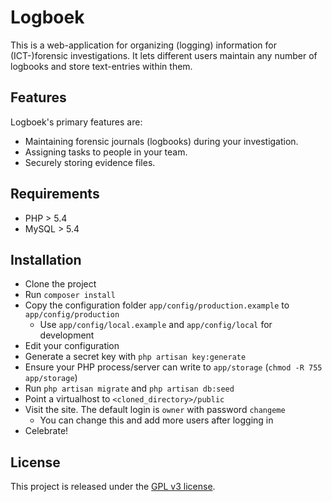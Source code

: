 # Logboek

This is a web-application for organizing (logging) information for (ICT-)forensic investigations. It lets different users maintain any number of logbooks and store text-entries within them.

## Features

Logboek's primary features are:

* Maintaining forensic journals (logbooks) during your investigation.
* Assigning tasks to people in your team.
* Securely storing evidence files.

## Requirements

* PHP > 5.4
* MySQL > 5.4

## Installation

* Clone the project
* Run `composer install`
* Copy the configuration folder `app/config/production.example` to `app/config/production`
  * Use `app/config/local.example` and `app/config/local` for development
* Edit your configuration
* Generate a secret key with `php artisan key:generate`
* Ensure your PHP process/server can write to `app/storage` (`chmod -R 755 app/storage`)
* Run `php artisan migrate` and `php artisan db:seed`
* Point a virtualhost to `<cloned_directory>/public`
* Visit the site. The default login is `owner` with password `changeme`
  * You can change this and add more users after logging in
* Celebrate!

## License

This project is released under the [GPL v3 license](https://github.com/mbernson/logboek/blob/master/LICENSE.txt).

